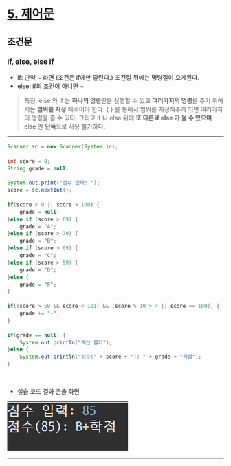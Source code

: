 # [5. 제어문]()

## 조건문

### if, else, else if

- if: 만약 ~ 라면 (조건은 if에만 달린다.) 조건절 뒤에는 명령절이 오게된다.
- else: if의 조건이 아니면 ~

> 특징: else 와 if 는 **하나의 명령**만을 실행할 수 있고 **여러가지의 명령**을 주기 위해서는
> **범위를 지정** 해주어야 한다. { } 를 통해서 범위를 지정해주게 되면 여러가지의 명령을 줄 수 있다.
> 그리고 if 나 else 뒤에 **또 다른 if else 가 올 수 있으며** else 만 **단독**으로 사용 불가하다.

---

```java
Scanner sc = new Scanner(System.in);

int score = 0;
String grade = null;
		
System.out.print("점수 입력: ");
score = sc.nextInt();

if(score < 0 || score > 100) {
	grade = null;
}else if (score > 89) {
	grade = "A";
}else if (score > 79) {
	grade = "B";
}else if (score > 69) {
	grade = "C";
}else if (score > 59) {
	grade = "D";
}else {
	grade = "F";
}

if((score > 59 && score < 101) && (score % 10 > 4 || score == 100)) {
	grade += "+";
}

if(grade == null) {
	System.out.println("계산 불가");
}else {
	System.out.println("점수(" + score + "): " + grade + "학점");
}
```

</br>

- 실습 코드 결과 콘솔 화면

![if문 실습 예제 콘솔화면](../img/스크린샷_20230103_054127.png)

---

